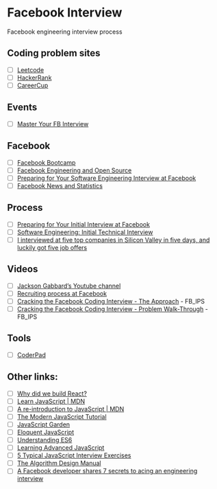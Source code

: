# Facebook Interview
Facebook engineering interview process

## Coding problem sites
- [ ] [Leetcode](https://leetcode.com/problemset/all)
- [ ] [HackerRank](https://www.hackerrank.com/test/61sq9qfa63d/06a0a3f1a21d17dbad04a24fb285b5ce)
- [ ] [CareerCup](https://www.careercup.com/page?pid=facebook-interview-questions)

## Events
- [ ] [Master Your FB Interview](http://www.eventbrite.com/o/facebook-london-master-your-fb-interview-8037667565)

## Facebook
- [ ] [Facebook Bootcamp](https://www.businessinsider.com/inside-facebook-engineer-bootcamp-2016-3)
- [ ] [Facebook Engineering and Open Source](https://code.fb.com/tag/frontend/)
- [ ] [Preparing for Your Software Engineering Interview at Facebook](https://www.facebook.com/careers/life/preparing-for-your-software-engineering-interview-at-facebook)
- [ ] [Facebook News and Statistics](https://newsroom.fb.com/)

## Process
- [ ] [Preparing for Your Initial Interview at Facebook](https://www.facebook.com/careers/FEE-prep-initial)
- [ ] [Software Engineering: Initial Technical Interview](https://www.facebook.com/careers/life/interview_prep_video/?token=gdHrKVHYSARPr81L88wQ3DU9VueyEqcnUzZSXOlp85dj3G4TMV7rkwPmPRQlBuAm&id=311151072319467)
- [ ] [I interviewed at five top companies in Silicon Valley in five days, and luckily got five job offers](https://medium.com/@XiaohanZeng/i-interviewed-at-five-top-companies-in-silicon-valley-in-five-days-and-luckily-got-five-job-offers-25178cf74e0f)

## Videos
- [ ] [Jackson Gabbard’s Youtube channel](https://www.youtube.com/channel/UCcdCkJKXlRoXVD03eo-q8mQ)
- [ ] [Recruiting process at Facebook](https://youtu.be/N233T0epWTs)
- [ ] [Cracking the Facebook Coding Interview - The Approach](https://vimeo.com/interviewprepsession/theapproach) - FB_IPS
- [ ] [Cracking the Facebook Coding Interview - Problem Walk-Through](https://vimeo.com/interviewprepsession/problemwalkthrough) - FB_IPS

## Tools
- [ ] [CoderPad](https://coderpad.io/)

## Other links:
- [ ] [Why did we build React?](https://reactjs.org/blog/2013/06/05/why-react.html)
- [ ] [Learn JavaScript | MDN](https://developer.mozilla.org/en-US/Learn/JavaScript)
- [ ] [A re-introduction to JavaScript | MDN](https://developer.mozilla.org/en-US/docs/Web/JavaScript/A_re-introduction_to_JavaScript)
- [ ] [The Modern JavaScript Tutorial](http://javascript.info)
- [ ] [JavaScript Garden](http://bonsaiden.github.io/JavaScript-Garden)
- [ ] [Eloquent JavaScript](https://eloquentjavascript.net)
- [ ] [Understanding ES6](https://leanpub.com/understandinges6/read)
- [ ] [Learning Advanced JavaScript](http://ejohn.org/apps/learn)
- [ ] [5 Typical JavaScript Interview Exercises](https://www.sitepoint.com/5-typical-javascript-interview-exercises/)
- [ ] [The Algorithm Design Manual](http://www.amazon.com/Algorithm-Design-Manual-Steve-Skiena/dp/0387948600)
- [ ] [A Facebook developer shares 7 secrets to acing an engineering interview](https://www.businessinsider.com/how-to-prepare-for-facebook-engineering-interview-2016-3)
